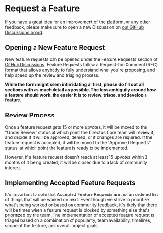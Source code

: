 # Request a Feature

If you have a great idea for an improvement of the platform, or any other feedback, please make sure to open a new
Discussion on [our GitHub Discussions board](https://github.com/directus/directus/discussions).

## Opening a New Feature Request

New feature requests can be opened under the Feature Requests section of
[GitHub Discussions](https://github.com/directus/directus/discussions). Feature Requests follow a Request-for-Comment
(RFC) format that allows anybody to fully understand what you're proposing, and help speed up the review and triaging
process.

**While the form might seem intimidating at first, please do fill out all sections with as much detail as possible. The
less ambiguity around _how_ a feature should work, the easier it is to review, triage, and develop a feature.**

## Review Process

Once a feature request gets 15 or more upvotes, it will be moved to the "Under Review" status at which point the
Directus Core team will review it, and decide if it will be approved, denied, or if changes are required. If the feature
request is accepted, it will be moved to the "Approved Requests" status, at which point the feature is ready to be
implemented.

However, if a feature request doesn't reach at least 15 upvotes within 3 months of it being created, it will be closed
due to a lack of community interest.

## Implementing Accepted Feature Requests

It's important to note that Accepted Feature Requests are _not_ an ordered list of things that will be worked on next.
Even though we strive to prioritize what's being worked on based on community feedback, it's likely that there will be
times when a feature request is blocked by something else that's prioritized by the team. The implementation of accepted
feature request is triaged based on a combination of popularity, team availability, timelines, scope of the feature, and
overall project goals.
